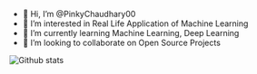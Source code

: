 - 👋 Hi, I’m @PinkyChaudhary00
- 👀 I’m interested in Real Life Application of Machine Learning
- 🌱 I’m currently learning Machine Learning, Deep Learning
- 💞️ I’m looking to collaborate on Open Source Projects

![Github stats](https://github-readme-stats.vercel.app/api?username=PinkyChaudhary00)
<!---
PinkyChaudhary00/PinkyChaudhary00 is a ✨ special ✨ repository because its `README.md` (this file) appears on your GitHub profile.
You can click the Preview link to take a look at your changes.
--->

